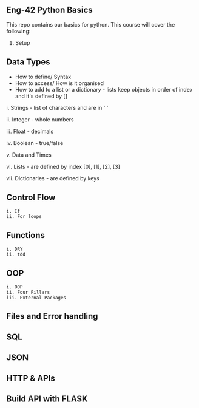 ## Eng-42 Python Basics
This repo contains our basics for python. This course will cover the following: 
1. Setup
## Data Types
- How to define/ Syntax 
- How to access/ How is it organised 
- How to add to a list or a dictionary - lists keep objects in order of index and it's defined by []
<p> i. Strings - list of characters and are in ' '</p>
<p>ii. Integer - whole numbers </p>   
<p>iii. Float - decimals</p>  
<p>iv. Boolean - true/false</p>
<p>v. Data and Times</p>
<p>vi. Lists - are defined by index [0], [1], [2], [3]</p>
<p>vii. Dictionaries - are defined by keys</p>

## Control Flow
    i. If
    ii. For loops

## Functions
    i. DRY
    ii. tdd
## OOP
    i. OOP
    ii. Four Pillars
    iii. External Packages

## Files and Error handling

## SQL

## JSON

## HTTP & APIs

## Build API with FLASK
    